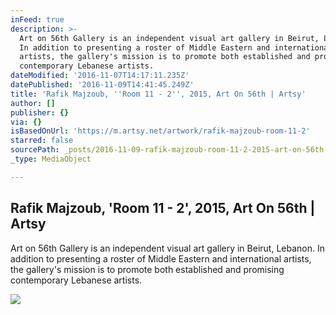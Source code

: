 ```yaml
---
inFeed: true
description: >-
  Art on 56th Gallery is an independent visual art gallery in Beirut, Lebanon.
  In addition to presenting a roster of Middle Eastern and international
  artists, the gallery's mission is to promote both established and promising
  contemporary Lebanese artists.
dateModified: '2016-11-07T14:17:11.235Z'
datePublished: '2016-11-09T14:41:45.249Z'
title: 'Rafik Majzoub, ''Room 11 - 2'', 2015, Art On 56th | Artsy'
author: []
publisher: {}
via: {}
isBasedOnUrl: 'https://m.artsy.net/artwork/rafik-majzoub-room-11-2'
starred: false
sourcePath: _posts/2016-11-09-rafik-majzoub-room-11-2-2015-art-on-56th-or-artsy.md
_type: MediaObject

---
```

<article style=""><h1>Rafik Majzoub, 'Room 11 - 2', 2015, Art On 56th | Artsy</h1><p>Art on 56th Gallery is an independent visual art gallery in Beirut, Lebanon. In addition to presenting a roster of Middle Eastern and international artists, the gallery's mission is to promote both established and promising contemporary Lebanese artists.</p><img src="https://d32dm0rphc51dk.cloudfront.net/Uno4kRwyxLtHC-GIsFuwxQ/large.jpg" /></article>